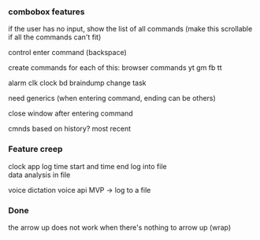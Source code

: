 ### combobox features
if the user has no input, show the list of all commands (make this scrollable if all the commands can't fit)

control enter command (backspace)

create commands for each of this:
browser commands
    yt
    gm
    fb
    tt

alarm
    clk clock
    bd braindump
    change task

need generics (when entering command, ending can be others)

close window after entering command

cmnds based on history? most recent

### Feature creep
clock app
    log time start and time end
    log into file    
    data analysis in file

voice dictation
    voice api
    MVP -> log to a file


### Done
the arrow up does not work when there's nothing to arrow up (wrap)